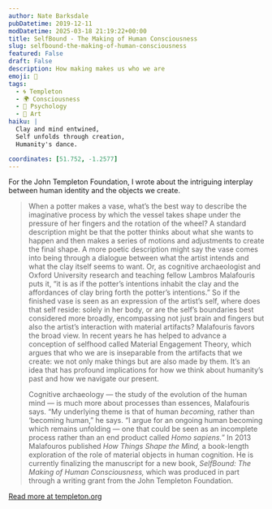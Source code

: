 ```yaml
---
author: Nate Barksdale
pubDatetime: 2019-12-11
modDatetime: 2025-03-18 21:19:22+00:00
title: SelfBound - The Making of Human Consciousness
slug: selfbound-the-making-of-human-consciousness
featured: False
draft: False
description: How making makes us who we are
emoji: 🧠
tags:
  - 🌀 Templeton
  - 🌍 Consciousness
  - 🧠 Psychology
  - 🎨 Art
haiku: |
  Clay and mind entwined,  
  Self unfolds through creation,  
  Humanity's dance.

coordinates: [51.752, -1.2577]
---
```


For the John Templeton Foundation, I wrote about the intriguing interplay between human identity and the objects we create.

> When a potter makes a vase, what’s the best way to describe the imaginative process by which the vessel takes shape under the pressure of her fingers and the rotation of the wheel? A standard description might be that the potter thinks about what she wants to happen and then makes a series of motions and adjustments to create the final shape. A more poetic description might say the vase comes into being through a dialogue between what the artist intends and what the clay itself seems to want. Or, as cognitive archaeologist and Oxford University research and teaching fellow Lambros Malafouris puts it, “it is as if the potter’s intentions inhabit the clay and the affordances of clay bring forth the potter’s intentions.” So if the finished vase is seen as an expression of the artist’s self, where does that self reside: solely in her body, or are the self’s boundaries best considered more broadly, encompassing not just brain and fingers but also the artist’s interaction with material artifacts? Malafouris favors the broad view. In recent years he has helped to advance a conception of selfhood called Material Engagement Theory, which argues that who we are is inseparable from the artifacts that we create: we not only make things but are also made by them. It’s an idea that has profound implications for how we think about humanity’s past and how we navigate our present.
>
> Cognitive archaeology — the study of the evolution of the human mind — is much more about processes than essences, Malafouris says. “My underlying theme is that of human _becoming,_ rather than ‘becoming human,” he says. “I argue for an ongoing human becoming which remains unfolding — one that could be seen as an incomplete process rather than an end product called _Homo sapiens._” In 2013 Malafouros published _How Things Shape the Mind,_ a book-length exploration of the role of material objects in human cognition. He is currently finalizing the manuscript for a new book, _SelfBound: The Making of Human Consciousness,_ which was produced in part through a writing grant from the John Templeton Foundation.

[Read more at templeton.org](https://www.templeton.org/grant/selfbound-the-making-of-human-consciousness)
